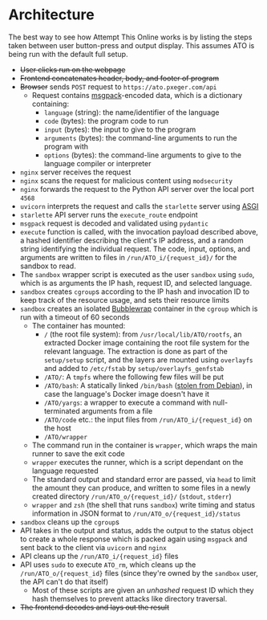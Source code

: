 # Architecture
The best way to see how Attempt This Online works is by listing the steps taken between user button-press and output
display. This assumes ATO is being run with the default full setup.

- <s>User clicks run on the webpage</s>
- <s>Frontend concatenates header, body, and footer of program</s>
- <s>Browser</s> sends `POST` request to `https://ato.pxeger.com/api`
    - Request contains [msgpack](https://msgpack.org)-encoded data, which is a dictionary containing:
        - `language` (string): the name/identifier of the language
        - `code` (bytes): the program code to run
        - `input` (bytes): the input to give to the program
        - `arguments` (bytes): the command-line arguments to run the program with
        - `options` (bytes): the command-line arguments to give to the language compiler or interpreter
- `nginx` server receives the request
- `nginx` scans the request for malicious content using `modsecurity`
- `nginx` forwards the request to the Python API server over the local port `4568`
- `uvicorn` interprets the request and calls the `starlette` server using [ASGI](https://asgi.readthedocs.io)
- `starlette` API server runs the `execute_route` endpoint
- `msgpack` request is decoded and validated using `pydantic`
- `execute` function is called, with the invocation payload described above, a hashed identifier describing the
  client's IP address, and a random string identifying the individual request. The code, input, options, and arguments
  are written to files in `/run/ATO_i/{request_id}/` for the sandbox to read.
- The `sandbox` wrapper script is executed as the user `sandbox` using `sudo`, which is as arguments the IP hash,
  request ID, and selected language.
- `sandbox` creates `cgroup`s according to the IP hash and invocation ID to keep track of the resource usage, and sets
  their resource limits
- `sandbox` creates an isolated [Bubblewrap](https://github.com/containers/bubblewrap) container in the `cgroup` which
  is run with a timeout of 60 seconds
    - The container has mounted:
         - `/` (the root file system): from `/usr/local/lib/ATO/rootfs`, an extracted Docker image containing the root
         file system for the relevant language. The extraction is done as part of the `setup/setup` script, and the
         layers are mounted using `overlayfs` and added to `/etc/fstab` by `setup/overlayfs_genfstab`
         - `/ATO/`: A `tmpfs` where the following few files will be put
         - `/ATO/bash`: A statically linked `/bin/bash` ([stolen from Debian](https://packages.debian.org/unstable/amd64/bash-static/download)),
         in case the language's Docker image doesn't have it
         - `/ATO/yargs`: a wrapper to execute a command with null-terminated arguments from a file
         - `/ATO/code` etc.: the input files from `/run/ATO_i/{request_id}` on the host
         - `/ATO/wrapper`
    - The command run in the container is `wrapper`, which wraps the main runner to save the exit code
    - `wrapper` executes the runner, which is a script dependant on the language requested
    - The standard output and standard error are passed, via `head` to limit the amount they can produce, and written to
    some files in a newly created directory `/run/ATO_o/{request_id}/` (`stdout`, `stderr`)
    - `wrapper` and `zsh` (the shell that runs `sandbox`) write timing and status information in JSON format to `/run/ATO_o/{request_id}/status`
- `sandbox` cleans up the `cgroup`s
- API takes in the output and status, adds the output to the status object to create a whole response which is packed
  again using `msgpack` and sent back to the client via `uvicorn` and `nginx`
- API cleans up the `/run/ATO_i/{request_id}` files
- API uses `sudo` to execute `ATO_rm`, which cleans up the `/run/ATO_o/{request_id}` files (since they're owned by the
  `sandbox` user, the API can't do that itself)
    - Most of these scripts are given an *unhashed* request ID which they hash themselves to prevent attacks like
      directory traversal.
- <s>The frontend decodes and lays out the result</s>

<!-- TODO: add links to all these things -->
